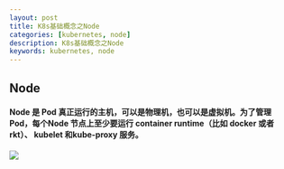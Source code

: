 ```yaml
---
layout: post  
title: K8s基础概念之Node  
categories: [kubernetes, node]  
description: K8s基础概念之Node  
keywords: kubernetes, node  
---
```


## Node

#### Node 是 Pod 真正运行的主机，可以是物理机，也可以是虚拟机。为了管理 Pod，每个Node 节点上至少要运行 container runtime（比如 docker 或者 rkt）、 kubelet 和kube-proxy 服务。  
![](https://taojintianxia.github.io/images/posts/k8s/K8s_Node_1.png) 



